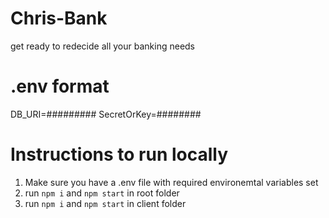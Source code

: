 # Chris-Bank
get ready to redecide all your banking needs 

# .env format
DB_URI=######### 
SecretOrKey=########

# Instructions to run locally
1. Make sure you have a .env file with required environemtal variables set
2. run `npm i` and `npm start` in root folder
3. run `npm i` and `npm start` in client folder


